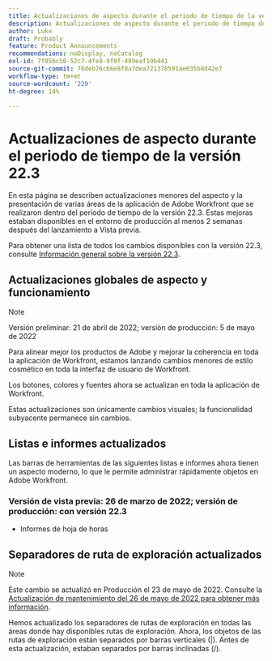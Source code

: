 ```yaml
---
title: Actualizaciones de aspecto durante el periodo de tiempo de la versión 22.3
description: Actualizaciones de aspecto durante el periodo de tiempo de la versión 22.3
author: Luke
draft: Probably
feature: Product Announcements
recommendations: noDisplay, noCatalog
exl-id: 7f85bc50-52c7-4fe8-9f0f-489eaf19b441
source-git-commit: 76deb76c66e8f8a7dea721378591ae035b8d42e7
workflow-type: tm+mt
source-wordcount: '229'
ht-degree: 14%

---
```


# Actualizaciones de aspecto durante el periodo de tiempo de la versión 22.3

En esta página se describen actualizaciones menores del aspecto y la presentación de varias áreas de la aplicación de Adobe Workfront que se realizaron dentro del periodo de tiempo de la versión 22.3. Estas mejoras estaban disponibles en el entorno de producción al menos 2 semanas después del lanzamiento a Vista previa.

Para obtener una lista de todos los cambios disponibles con la versión 22.3, consulte [Información general sobre la versión 22.3](../../../product-announcements/product-releases/22.3-release-activity/22-3-release-overview.md).

## Actualizaciones globales de aspecto y funcionamiento

>[!NOTE]
>
>Versión preliminar: 21 de abril de 2022; versión de producción: 5 de mayo de 2022

Para alinear mejor los productos de Adobe y mejorar la coherencia en toda la aplicación de Workfront, estamos lanzando cambios menores de estilo cosmético en toda la interfaz de usuario de Workfront.

Los botones, colores y fuentes ahora se actualizan en toda la aplicación de Workfront.

Estas actualizaciones son únicamente cambios visuales; la funcionalidad subyacente permanece sin cambios.

## Listas e informes actualizados

Las barras de herramientas de las siguientes listas e informes ahora tienen un aspecto moderno, lo que le permite administrar rápidamente objetos en Adobe Workfront.

### Versión de vista previa: 26 de marzo de 2022; versión de producción: con versión 22.3

* Informes de hoja de horas

## Separadores de ruta de exploración actualizados

>[!NOTE]
>
>Este cambio se actualizó en Producción el 23 de mayo de 2022. Consulte la [Actualización de mantenimiento del 26 de mayo de 2022 para obtener más información](https://one.workfront.com/s/article/Maintenance-Update-on-May-26-2022).

Hemos actualizado los separadores de rutas de exploración en todas las áreas donde hay disponibles rutas de exploración. Ahora, los objetos de las rutas de exploración están separados por barras verticales (|). Antes de esta actualización, estaban separados por barras inclinadas (/).
